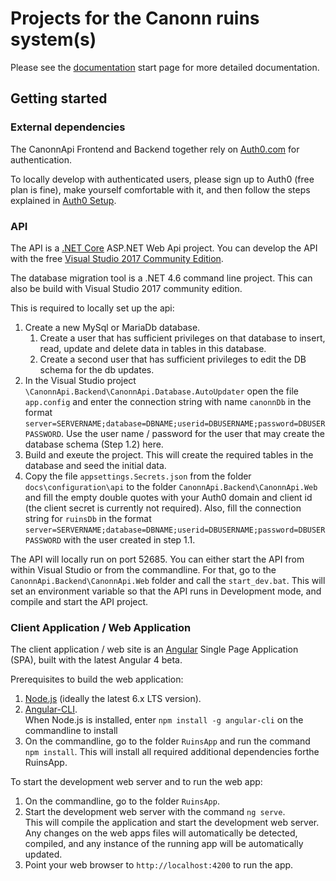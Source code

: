 # Projects for the Canonn ruins system(s)

Please see the [documentation](./docs/index.md) start page for more detailed documentation.

## Getting started

### External dependencies

The CanonnApi Frontend and Backend together rely on [Auth0.com](Auth0.com) for authentication.

To locally develop with authenticated users, please sign up to Auth0 (free plan is fine), make yourself comfortable with it, and then follow the steps explained in [Auth0 Setup](docs/configuration/auth0/auth0-setup.md).

### API

The API is a [.NET Core](https://www.microsoft.com/net/core#windowsvs2015) ASP.NET Web Api project. You can develop the API with the free [Visual Studio 2017 Community Edition](https://www.visualstudio.com/de/vs/visual-studio-2017-rc/).

The database migration tool is a .NET 4.6 command line project. This can also be build with Visual Studio 2017 community edition.

This is required to locally set up the api:

1. Create a new MySql or MariaDb database.
   1. Create a user that has sufficient privileges on that database to insert, read, update and delete data in tables in this database.
   2. Create a second user that has sufficient privileges to edit the DB schema for the db updates.
2. In the Visual Studio project `\CanonnApi.Backend\CanonnApi.Database.AutoUpdater` open the file `app.config` and enter the connection string with name `canonnDb` in the format `server=SERVERNAME;database=DBNAME;userid=DBUSERNAME;password=DBUSERPASSWORD`. Use the user name / password for the user that may create the database schema (Step 1.2) here.
3. Build and exeute the project. This will create the required tables in the database and seed the initial data.
4. Copy the file `appsettings.Secrets.json` from the folder `docs\configuration\api` to the folder `CanonnApi.Backend\CanonnApi.Web` and fill the empty double quotes with your Auth0 domain and client id (the client secret is currently not required). Also, fill the connection string for `ruinsDb` in the format `server=SERVERNAME;database=DBNAME;userid=DBUSERNAME;password=DBUSERPASSWORD` with the user created in step 1.1.

The API will locally run on port 52685.
You can either start the API from within Visual Studio or from the commandline. For that, go to the `CanonnApi.Backend\CanonnApi.Web` folder and call the `start_dev.bat`. This will set an environment variable so that the API runs in Development mode, and compile and start the API project.

### Client Application / Web Application

The client application / web site is an [Angular](http://Angular.io) Single Page Application (SPA), built with the latest Angular 4 beta.

Prerequisites to build the web application:
1. [Node.js](https://nodejs.org) (ideally the latest 6.x LTS version).
2. [Angular-CLI](https://cli.angular.io/).  
  When Node.js is installed, enter `npm install -g angular-cli` on the commandline to install
3. On the commandline, go to the folder `RuinsApp` and run the command `npm install`. 
  This will install all required additional dependencies forthe RuinsApp.

To start the development web server and to run the web app:

1. On the commandline, go to the folder `RuinsApp`.
2. Start the development web server with the command `ng serve`.  
  This will compile the application and start the development web server. Any changes on the web apps files will automatically be detected, compiled, and any instance of the running app will be automatically updated.
3. Point your web browser to `http://localhost:4200` to run the app.
